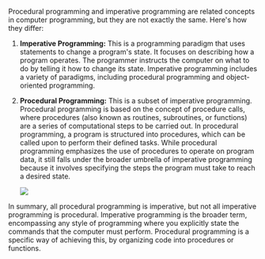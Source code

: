 Procedural programming and imperative programming are related concepts in computer programming, but they are not exactly the same. Here's how they differ:

1. **Imperative Programming:** This is a programming paradigm that uses statements to change a program's state. It focuses on describing how a program operates. The programmer instructs the computer on what to do by telling it how to change its state. Imperative programming includes a variety of paradigms, including procedural programming and object-oriented programming.

2. **Procedural Programming:** This is a subset of imperative programming. Procedural programming is based on the concept of procedure calls, where procedures (also known as routines, subroutines, or functions) are a series of computational steps to be carried out. In procedural programming, a program is structured into procedures, which can be called upon to perform their defined tasks. While procedural programming emphasizes the use of procedures to operate on program data, it still falls under the broader umbrella of imperative programming because it involves specifying the steps the program must take to reach a desired state.
   
   
   ![](https://i.imgur.com/ZopxbKh.png)


In summary, all procedural programming is imperative, but not all imperative programming is procedural. Imperative programming is the broader term, encompassing any style of programming where you explicitly state the commands that the computer must perform. Procedural programming is a specific way of achieving this, by organizing code into procedures or functions.